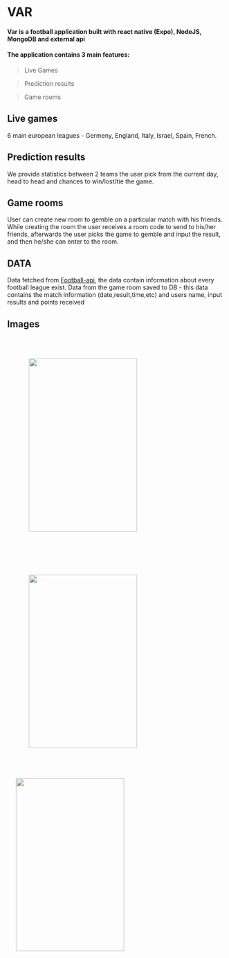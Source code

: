 # VAR
#### Var is a football application built with react native (Expo), NodeJS, MongoDB and external api
#### The application contains 3 main features:
> Live Games

> Prediction results

> Game rooms

## Live games
6 main european leagues - Germeny, England, Italy, Israel, Spain, French.

## Prediction results
We provide statistics between 2 teams the user pick from the current day, head to head and chances to win/lost/tie the game.

## Game rooms
User can create new room to gemble on a particular match with his friends.
While creating the room the user receives a room code to send to his/her friends, afterwards the user picks the game to gemble and input the result, and then
he/she can enter to the room.

## DATA
Data fetched from [Football-api](https://www.api-football.com/), the data contain information about every football league exist.
Data from the game room saved to DB - this data contains the match information (date,result,time,etc) and users name, input results and points received

## Images
<img src="https://github.com/ItayGershman/VAR-football-app/blob/master/images/Live_Score.jpg" style="margin: 50px" width="250" height="400">
<img src="https://github.com/ItayGershman/VAR-football-app/blob/master/images/Prediction.jpg"  style="margin: 50px" width="250" height="400">
<img src="https://github.com/ItayGershman/VAR-football-app/blob/master/images/Room.jpg"  style="margin: 20px" width="250" height="400">

